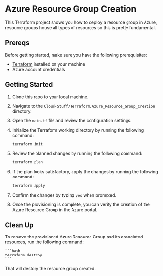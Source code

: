 # Azure Resource Group Creation

This Terraform project shows you how to deploy a resource group in Azure, resource groups house all types of resources so this is pretty fundamental.

## Prereqs

Before getting started, make sure you have the following prerequisites:

- [Terraform](https://www.terraform.io/downloads.html) installed on your machine
- Azure account credentials

## Getting Started

1. Clone this repo to your local machine.

2. Navigate to the `Cloud-Stuff/Terraform/Azure_Resource_Group_Creation` directory.

3. Open the `main.tf` file and review the configuration settings.

4. Initialize the Terraform working directory by running the following command:

    ```bash
    terraform init
    ```

5. Review the planned changes by running the following command:

    ```bash
    terraform plan
    ```

6. If the plan looks satisfactory, apply the changes by running the following command:

    ```bash
    terraform apply
    ```

7. Confirm the changes by typing `yes` when prompted.

8. Once the provisioning is complete, you can verify the creation of the Azure Resource Group in the Azure portal.

## Clean Up

To remove the provisioned Azure Resource Group and its associated resources, run the following command:

    ```bash
    terraform destroy
    ```

That will destory the resource group created.